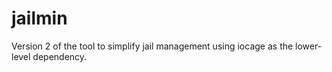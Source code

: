 # jailmin
Version 2 of the tool to simplify jail management using iocage as the lower-level dependency.
